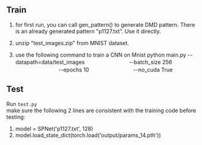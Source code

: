 
## Train
1. for first run, you can call gen_pattern() to generate DMD pattern.
There is an already generated pattern "p1127.txt". Use it directly.   

2. unzip "test_images.zip" from MNIST dataset.

3. use the following command to train a CNN on Mnist
    python main.py --datapath=data/test_images
    　　　　　　　　--batch_size 256
    　　　　　　　　--epochs 10
    　　　　　　　　--no_cuda True
    

## Test
Run `test.py`  
make sure the following 2 lines are consistent with the training code before testing:
1. model = SPNet('p1127.txt', 128)
2. model.load_state_dict(torch.load('output/params_14.pth'))

